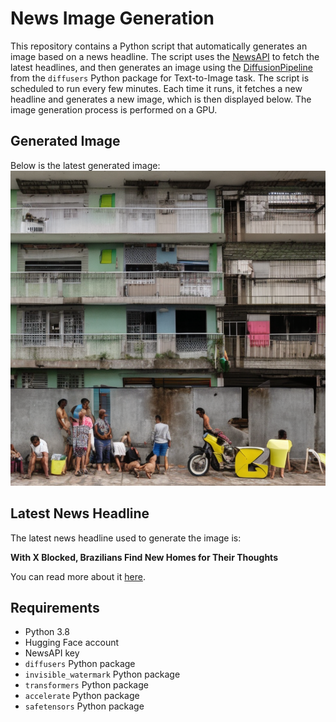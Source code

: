 # News Image Generation
This repository contains a Python script that automatically generates an image based on a news headline. The script uses the [NewsAPI](https://newsapi.org/) to fetch the latest headlines, and then generates an image using the [DiffusionPipeline](https://github.com/huggingface/diffusers) from the `diffusers` Python package for Text-to-Image task.
The script is scheduled to run every few minutes. Each time it runs, it fetches a new headline and generates a new image, which is then displayed below. The image generation process is performed on a GPU.

## Generated Image
Below is the latest generated image:
![Generated Image](image.png)

## Latest News Headline
The latest news headline used to generate the image is:

**With X Blocked, Brazilians Find New Homes for Their Thoughts**

You can read more about it [here](https://news.google.com/rss/articles/CBMigwFBVV95cUxPS0djZ2QwTG5fSk5rM3hDU2w0TkNKZy0wbFc0MzA4Y2lhOExMSC15SE5NWDlnLTNLdHh4MXRteDJjeVBEYVdFUnZYbHRmV3Nzb2NqQnBZcXZ3eTBHX0tjYTgwd0FJZ3NSZ3BKaDBqaUNaMllBNDBoUTFrMVRkbEQxLV9jZw?oc=5).

## Requirements
- Python 3.8
- Hugging Face account
- NewsAPI key
- `diffusers` Python package
- `invisible_watermark` Python package
- `transformers` Python package
- `accelerate` Python package
- `safetensors` Python package
